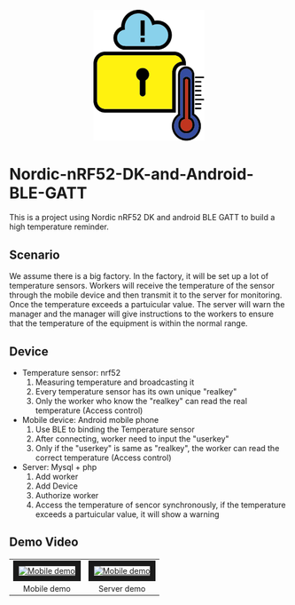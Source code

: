 <p align="center">
<img width="200" src="https://github.com/ChienKangLu/Nordic-nRF52-DK-and-Android-BLE-GATT/blob/master/logo.png" />
</p>

# Nordic-nRF52-DK-and-Android-BLE-GATT
This is a project using Nordic nRF52 DK and android BLE GATT to build a high temperature reminder.

## Scenario
We assume there is a big factory. In the factory, it will be set up a lot of temperature sensors. Workers will receive the temperature of the sensor through the mobile device and then transmit it to the server for monitoring. Once the temperature exceeds a partuicular value. The server will warn the manager and the manager will give instructions to the workers to ensure that the temperature of the equipment is within the normal range.

## Device
+ Temperature sensor: nrf52
   1. Measuring temperature and broadcasting it
   2. Every temperature sensor has its own unique "realkey"
   3. Only the worker who know the "realkey" can read the real temperature (Access control)
+ Mobile device: Android mobile phone
   1. Use BLE to binding the Temperature sensor
   2. After connecting, worker need to input the "userkey"
   3. Only if the "userkey" is same as "realkey", the worker can read the correct temperature (Access control)
+ Server: Mysql + php
   1. Add worker
   2. Add Device
   3. Authorize worker
   4. Access the temperature of sencor synchronously, if the temperature exceeds a partuicular value, it will show a warning
   
## Demo Video
<Table>
   <tr>
      <td><a href="http://www.youtube.com/watch?feature=player_embedded&v=-EyBObxK2J4
" target="_blank"><img src="http://img.youtube.com/vi/-EyBObxK2J4/0.jpg" 
alt="Mobile demo" width="240" height="180" border="10" /></a></td>
      <td><a href="http://www.youtube.com/watch?feature=player_embedded&v=onTLXl7MEwo
" target="_blank"><img src="http://img.youtube.com/vi/onTLXl7MEwo/0.jpg" 
alt="Mobile demo" width="240" height="180" border="10" /></a></td>
   </tr>
   <tr>
      <td align="center">Mobile demo</td>
      <td align="center">Server demo</td>
   </tr>
</Table>





